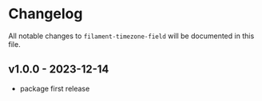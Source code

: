 # Changelog

All notable changes to `filament-timezone-field` will be documented in this file.

## v1.0.0 - 2023-12-14

- package first release
